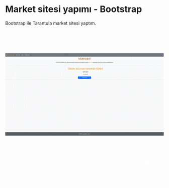 # Market sitesi yapımı - Bootstrap
 
 Bootstrap ile Tarantula market sitesi yaptım.
![Website-Gif](https://github.com/attilayener/tarantula-market-bootsrap/blob/main/website-gif.gif?raw=true)
